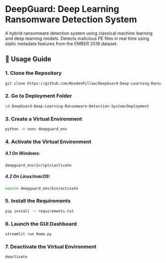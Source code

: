 # DeepGuard: Deep Learning Ransomware Detection System

A hybrid ransomware detection system using classical machine learning and deep learning models. Detects malicious PE files in real time using static metadata features from the EMBER 2018 dataset.

## 🚀 Usage Guide

### 1. Clone the Repository
```bash
git clone https://github.com/WoodenPillow/DeepGuard-Deep-Learning-Ransomware-Detection-System.git
```

### 2. Go to Deployment Folder
```bash
cd DeepGuard-Deep-Learning-Ransomware-Detection-System/Deployment
```

### 3. Create a Virtual Environment
```bash
python -m venv deepguard_env
```

### 4. Activate the Virtual Environment
##### 4.1 On Windows:
```bash
deepguard_env\Scripts\activate
```
##### 4.2 On Linux/macOS:
```bash
source deepguard_env/bin/activate
```

### 5. Install the Requirements
```bash
pip install -r requirements.txt
```

### 6. Launch the GUI Dashboard
```bash
streamlit run Home.py
```

### 7. Deactivate the Virtual Environment
```bash
deactivate
```
